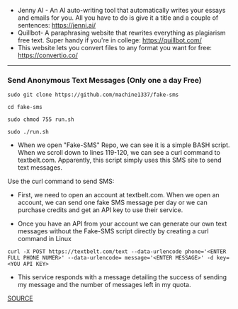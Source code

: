 

* Jenny AI - An AI auto-writing tool that automatically writes your essays and emails for you. All you have to do is give it a title and a couple of sentences: https://jenni.ai/
* Quillbot- A paraphrasing website that rewrites everything as plagiarism free text. Super handy if you're in college: https://quillbot.com/
* This website lets you convert files to any format you want for free: https://convertio.co/

* * * 

### Send Anonymous Text Messages (Only one a day Free)

``` sudo git clone https://github.com/machine1337/fake-sms ```

``` cd fake-sms ```

``` sudo chmod 755 run.sh  ```

``` sudo ./run.sh ```

* When we open "Fake-SMS" Repo, we can see it is a simple BASH script. When we scroll down to lines 119-120, we can see a curl command to textbelt.com. Apparently, this script simply uses this SMS site to send text messages.

Use the curl command to send SMS: 

* First, we need to open an account at textbelt.com. When we open an account, we can send one fake SMS message per day or we can purchase credits and get an API key to use their service.

* Once you have an API from your account we can generate our own text messages without the Fake-SMS script directly by creating a curl command in Linux 

``` curl -X POST https://textbelt.com/text --data-urlencode phone='<ENTER FULL PHONE NUMER>' --data-urlencode= message='<ENTER MESSAGE>' -d key=<YOU API KEY> ```

* This service responds with a message detailing the success of sending my message and the number of messages left in my quota.

[SOURCE](https://www.hackers-arise.com/post/social-engineering-attacks-creating-a-fake-sms-message)
